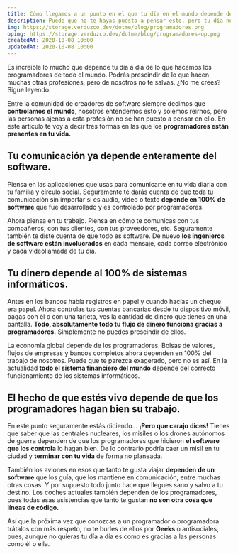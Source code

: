 ```yaml
---
title: Cómo llegamos a un punto en el que tu día en el mundo depende de los programadores
description: Puede que no te hayas puesto a pensar esto, pero tu día normal ya depende de lo que hacen los programadores; de ellos no te salvas.
img: https://storage.verduzco.dev/dotme/blog/programadores.png
opimg: https://storage.verduzco.dev/dotme/blog/programadores-op.png
createdAt: 2020-10-08 10:00
updatedAt: 2020-10-08 10:00
---
```


Es increíble lo mucho que depende tu día a día de lo que hacemos los programadores de todo el mundo. Podrás prescindir de lo que hacen muchas otras profesiones, pero de nosotros no te salvas. ¿No me crees? Sigue leyendo. 

Entre la comunidad de creadores de software siempre decimos que **controlamos el mundo**, nosotros entendemos esto y solemos reírnos, pero las personas ajenas a esta profesión no se han puesto a pensar en ello. En este artículo te voy a decir tres formas en las que los **programadores están presentes en tu vida.** 

## Tu comunicación ya depende enteramente del software. 

Piensa en las aplicaciones que usas para comunicarte en tu vida diaria con tu familia y círculo social. Seguramente te darás cuenta de que toda tu comunicación sin importar si es audio, vídeo o texto **depende en 100% de software** que fue desarrollado y es controlado por programadores. 

Ahora piensa en tu trabajo. Piensa en cómo te comunicas con tus compañeros, con tus clientes, con tus proveedores, etc. Seguramente también te diste cuenta de que todo es software. De nuevo **los ingenieros de software están involucrados** en cada mensaje, cada correo electrónico y cada videollamada de tu día. 

## Tu dinero depende al 100% de sistemas informáticos. 

Antes en los bancos había registros en papel y cuando hacías un cheque era papel. Ahora controlas tus cuentas bancarias desde tu dispositivo móvil, pagas con él o con una tarjeta, ves la cantidad de dinero que tienes en una pantalla. **Todo, absolutamente todo tu flujo de dinero funciona gracias a programadores.** Simplemente no puedes prescindir de ellos. 

La economía global depende de los programadores. Bolsas de valores, flujos de empresas y bancos completos ahora dependen en 100% del trabajo de nosotros. Puede que te parezca exagerado, pero no es así. En la actualidad **todo el sistema financiero del mundo** depende del correcto funcionamiento de los sistemas informáticos. 

## El hecho de que estés vivo depende de que los programadores hagan bien su trabajo. 

En este punto seguramente estás diciendo... **¡Pero que carajo dices!** Tienes que saber que las centrales nucleares, los misiles o los drones autónomos de guerra dependen de que los programadores que hicieron **el software que los controla** lo hagan bien. De lo contrario podría caer un misil en tu ciudad y **terminar con tu vida** de forma no planeada. 

También los aviones en esos que tanto te gusta viajar **dependen de un software** que los guía, que los mantiene en comunicación, entre muchas otras cosas. Y por supuesto todo junto hace que llegues sano y salvo a tu destino. Los coches actuales también dependen de los programadores, pues todas esas asistencias que tanto te gustan **no son otra cosa que líneas de código.** 

Así que la próxima vez que conozcas a un programador o programadora trátalos con más respeto, no te burles de ellos por **Geeks** o antisociales, pues, aunque no quieras tu día a día es como es gracias a las personas como él o ella. 